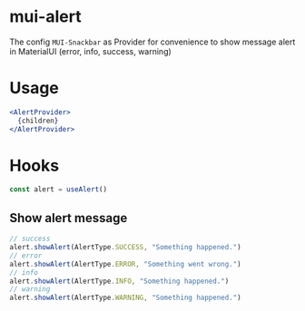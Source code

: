 # mui-alert

The config `MUI-Snackbar` as Provider for convenience to show message alert in MaterialUI (error, info, success, warning)

# Usage

```jsx
<AlertProvider>
  {children}
</AlertProvider>
```

# Hooks
```jsx
const alert = useAlert()
```
## Show alert message

```jsx
// success
alert.showAlert(AlertType.SUCCESS, "Something happened.")
// error
alert.showAlert(AlertType.ERROR, "Something went wrong.")
// info
alert.showAlert(AlertType.INFO, "Something happened.")
// warning
alert.showAlert(AlertType.WARNING, "Something happened.")
```

